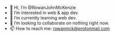 - 👋 Hi, I’m @RowanJohnMcKenzie
- 👀 I’m interested in web & app dev.
- 🌱 I’m currently learning web dev.
- 💞️ I’m looking to collaborate on nothing right now.
- 📫 How to reach me: rowanmck@protonmail.com

<!---
RowanJohnMcKenzie/RowanJohnMcKenzie is a ✨ special ✨ repository because its `README.md` (this file) appears on your GitHub profile.
You can click the Preview link to take a look at your changes.
--->
